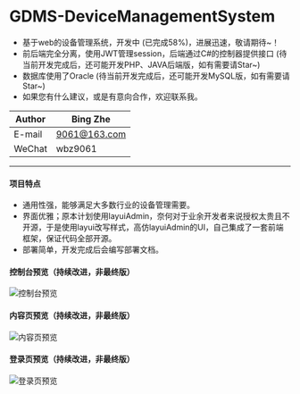 # GDMS-DeviceManagementSystem

* 基于web的设备管理系统，开发中 (已完成58%)，进展迅速，敬请期待~！
* 前后端完全分离，使用JWT管理session，后端通过C#的控制器提供接口 (待当前开发完成后，还可能开发PHP、JAVA后端版，如有需要请Star~)
* 数据库使用了Oracle (待当前开发完成后，还可能开发MySQL版，如有需要请Star~)
* 如果您有什么建议，或是有意向合作，欢迎联系我。

|Author|Bing Zhe|
|---|---
|E-mail|9061@163.com
|WeChat|wbz9061

****
#### 项目特点
* 通用性强，能够满足大多数行业的设备管理需要。
* 界面优雅；原本计划使用layuiAdmin，奈何对于业余开发者来说授权太贵且不开源，于是使用layui改写样式，高仿layuiAdmin的UI，自己集成了一套前端框架，保证代码全部开源。
* 部署简单，开发完成后会编写部署文档。


#### 控制台预览（持续改进，非最终版）
![控制台预览](https://github.com/manier13579/GDMS-DeviceManagementSystem/raw/master/GDMS/src/images/demo3.png)  

#### 内容页预览（持续改进，非最终版）
![内容页预览](https://github.com/manier13579/GDMS-DeviceManagementSystem/raw/master/GDMS/src/images/demo2.png)  

#### 登录页预览（持续改进，非最终版）
![登录页预览](https://github.com/manier13579/GDMS-DeviceManagementSystem/raw/master/GDMS/src/images/demo1.png)  
